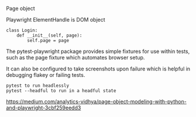 
Page object 

Playwright ElementHandle is DOM object

```
class Login:
    def __init__(self, page):
        self.page = page
```

The pytest-playwright package provides simple fixtures for use within tests, such as the page fixture which automates browser setup.

It can also be configured to take screenshots upon failure which is helpful in debugging flakey or failing tests.

```
pytest to run headlessly
pytest --headful to run in a headful state
```

https://medium.com/analytics-vidhya/page-object-modeling-with-python-and-playwright-3cbf259eedd3

